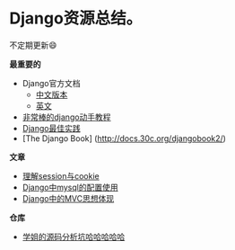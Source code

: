 Django资源总结。
===

不定期更新😄

**最重要的** <br/>
+ Django官方文档
    + [中文版本](http://python.usyiyi.cn/django/index.html)
    + [英文](https://www.djangoproject.com/)
+ [非常棒的django动手教程](http://www.tangowithdjango.com/)
+ [Django最佳实践](https://www.twoscoopspress.com/products/two-scoops-of-django-1-6) 
+ [The Django Book] (http://docs.30c.org/djangobook2/)

**文章** <br/>
+ [理解session与cookie](http://www.cnblogs.com/shiyangxt/archive/2008/10/07/1305506.html)</br>
+ [Django中mysql的配置使用](http://www.cnblogs.com/wendoudou/p/mysql.html)</br>
+ [Django中的MVC思想体现](http://www.nowamagic.net/academy/detail/1318213)

**仓库** <br/>
+ [学姐的源码分析坑哈哈哈哈哈](https://github.com/wanzifa/DjangoPower)
